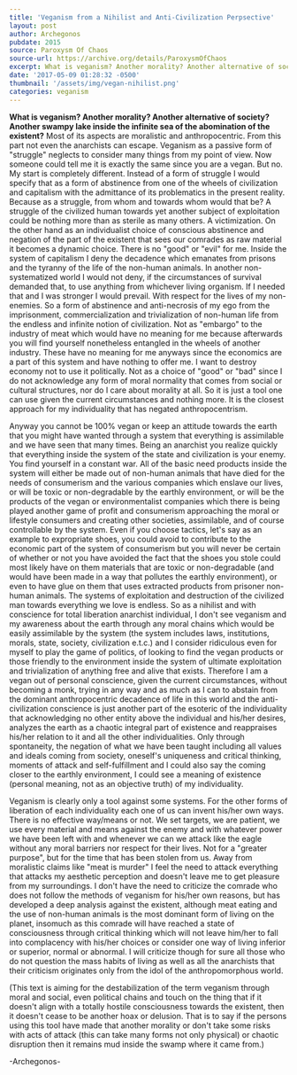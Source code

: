 ```yaml
---
title: 'Veganism from a Nihilist and Anti-Civilization Perpsective'
layout: post
author: Archegonos
pubdate: 2015
source: Paroxysm Of Chaos
source-url: https://archive.org/details/ParoxysmOfChaos
excerpt: What is veganism? Another morality? Another alternative of society? Another swampy lake inside the infinite sea of the abomination of the existent?
date: '2017-05-09 01:28:32 -0500'
thumbnail: '/assets/img/vegan-nihilist.png'
categories: veganism
---
```



<strong>What is veganism? Another morality? Another alternative of society? Another swampy lake inside the infinite sea of the abomination of the existent?</strong> Most of its aspects are moralistic and anthropocentric. From this part not even the anarchists can escape. Veganism as a passive form of "struggle" neglects to consider many things from my point of view. Now someone could tell me it is exactly the same since you are a vegan. But no. My start is completely different. Instead of a form of struggle I would specify that as a form of abstinence from one of the wheels of civilization and capitalism with the admittance of its problematics in the present reality. Because as a struggle, from whom and towards whom would that be? A struggle of the civilized human towards yet another subject of exploitation could be nothing more than as sterile as many others. A victimization. On the other hand as an individualist choice of conscious abstinence and negation of the part of the existent that sees our comrades as raw material it becomes a dynamic choice. There is no "good" or "evil" for me. Inside the system of capitalism I deny the decadence which emanates from prisons and the tyranny of the life of the non-human animals. In another non-systematized world I would not deny, if the circumstances of survival demanded that, to use anything from whichever living organism. If I needed that and I was stronger I would prevail. With respect for the lives of my non-enemies. So a form of abstinence and anti-necrosis of my ego from the imprisonment, commercialization and trivialization of non-human life from the endless and infinite notion of civilization. Not as "embargo" to the industry of meat which would have no meaning for me because afterwards you will find yourself nonetheless entangled in the wheels of another industry. These have no meaning for me anyways since the economics are a part of this system and have nothing to offer me. I want to destroy economy not to use it politically. Not as a choice of "good" or "bad" since I do not acknowledge any form of moral normality that comes from social or cultural structures, nor do I care about morality at all. So it is just a tool one can use given the current circumstances and nothing more. It is the closest approach for my individuality that has negated anthropocentrism.

Anyway you cannot be 100% vegan or keep an attitude towards the earth that you might have wanted through a system that everything is assimilable and we have seen that many times. Being an anarchist you realize quickly that everything inside the system of the state and civilization is your enemy. You find yourself in a constant war. All of the basic need products inside the system will either be made out of non-human animals that have died for the needs of consumerism and the various companies which enslave our lives, or will be toxic or non-degradable by the earthly environment, or will be the products of the vegan or environmentalist companies which there is being played another game of profit and consumerism approaching the moral or lifestyle consumers and creating other societies, assimilable, and of course controllable by the system. Even if you choose tactics, let's say as an example to expropriate shoes, you could avoid to contribute to the economic part of the system of consumerism but you will never be certain of whether or not you have avoided the fact that the shoes you stole could most likely have on them materials that are toxic or non-degradable (and would have been made in a way that pollutes the earthly environment), or even to have glue on them that uses extracted products from prisoner non-human animals. The systems of exploitation and destruction of the civilized man towards everything we love is endless. So as a nihilist and with conscience for total liberation anarchist individual, I don't see veganism and my awareness about the earth through any moral chains which would be easily assimilable by the system (the system includes laws, institutions, morals, state, society, civilization e.t.c.) and I consider ridiculous even for myself to play the game of politics, of looking to find the vegan products or those friendly to the environment inside the system of ultimate exploitation and trivialization of anything free and alive that exists. Therefore I am a vegan out of personal conscience, given the current circumstances, without becoming a monk, trying in any way and as much as I can to abstain from the dominant anthropocentric decadence of life in this world and the anti-civilization conscience is just another part of the esoteric of the individuality that acknowledging no other entity above the individual and his/her desires, analyzes the earth as a chaotic integral part of existence and reappraises his/her relation to it and all the other individualities.  Only through spontaneity, the negation of what we have been taught including all values and ideals coming from society, oneself's uniqueness and critical thinking, moments of attack and self-fulfillment and I could also say the coming closer to the earthly environment, I could see a meaning of existence (personal meaning, not as an objective truth) of my individuality.

Veganism is clearly only a tool against some systems. For the other forms of liberation of each individuality each one of us can invent his/her own ways. There is no effective way/means or not. We set targets, we are patient, we use every material and means against the enemy and with whatever power we have been left with and whenever we can we attack like the eagle without any moral barriers nor respect for their lives. Not for a "greater purpose", but for the time that has been stolen from us. Away from moralistic claims like "meat is murder" I feel the need to attack everything that attacks my aesthetic perception and doesn't leave me to get pleasure from my surroundings. I don't have the need to criticize the comrade who does not follow the methods of veganism for his/her own reasons, but has developed a deep analysis against the existent, although meat eating and the use of non-human animals is the most dominant form of living on the planet, insomuch as this comrade will have reached a state of consciousness through critical thinking which will not leave him/her to fall into complacency with his/her choices or consider one way of living inferior or superior, normal or abnormal. I will criticize though for sure all those who do not question the mass habits of living as well as all the anarchists that their criticism originates only from the idol of the anthropomorphous world.

(This text is aiming for the destabilization of the term veganism through moral and social, even political chains and touch on the thing that if it doesn't align with a totally hostile consciousness towards the existent, then it doesn't cease to be another hoax or delusion.  That is to say if the persons using this tool have made that another morality or don't take some risks with acts of attack (this can take many forms not only physical) or chaotic disruption then it remains mud inside the swamp where it came from.)

-Archegonos-

